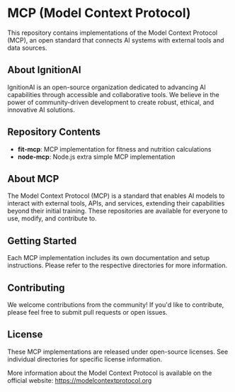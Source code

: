 # MCP (Model Context Protocol)

This repository contains implementations of the Model Context Protocol (MCP), an open standard that connects AI systems with external tools and data sources.

## About IgnitionAI

IgnitionAI is an open-source organization dedicated to advancing AI capabilities through accessible and collaborative tools. We believe in the power of community-driven development to create robust, ethical, and innovative AI solutions.

## Repository Contents

- **fit-mcp**: MCP implementation for fitness and nutrition calculations
- **node-mcp**: Node.js extra simple MCP implementation

## About MCP

The Model Context Protocol (MCP) is a standard that enables AI models to interact with external tools, APIs, and services, extending their capabilities beyond their initial training. These repositories are available for everyone to use, modify, and contribute to.

## Getting Started

Each MCP implementation includes its own documentation and setup instructions. Please refer to the respective directories for more information.

## Contributing

We welcome contributions from the community! If you'd like to contribute, please feel free to submit pull requests or open issues.

## License

These MCP implementations are released under open-source licenses. See individual directories for specific license information.

More information about the Model Context Protocol is available on the official website: https://modelcontextprotocol.org
